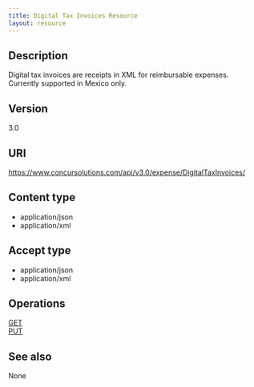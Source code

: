 ```yaml
---
title: Digital Tax Invoices Resource 
layout: resource
---
```


## Description
Digital tax invoices are receipts in XML for reimbursable expenses. Currently supported in Mexico only.

## Version
3.0

## URI
https://www.concursolutions.com/api/v3.0/expense/DigitalTaxInvoices/

## Content type
* application/json
* application/xml

## Accept type
* application/json
* application/xml

## Operations
[GET][1]  
[PUT][2]	

## See also
None

[1]: https://developer.concur.com/digital-tax-invoices/digital-tax-invoices-resource/digital-tax-invoices-resource-get
[2]: https://developer.concur.com/digital-tax-invoices/digital-tax-invoices-resource/digital-tax-invoices-resource-put
